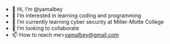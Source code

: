 - 👋 Hi, I’m @yamalbey
- 👀 I’m interested in  learning coding and programming
- 🌱 I’m currently learning cyber security at Miller-Motte College 
- 💞️ I’m looking to collaborate 
- 📫 How to reach me>yamalbey@gmail.com

<!---
yamalbey/yamalbey is a ✨ special ✨ repository because its `README.md` (this file) appears on your GitHub profile.
You can click the Preview link to take a look at your changes.
--->
